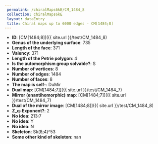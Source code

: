 ```yaml
--- 
 permalink: /chiralMaps6kE/CM_1484_8 
 collection: chiralMaps6kE
 layout: dataEntry
 title: Chiral maps up to 6000 edges - CM[1484;8]
---
```


- **ID**: [CM[1484;8]]({{ site.url }}/test/CM_1484_8)
- **Genus of the underlying surface**: 735
- **Length of the face**: 371
- **Valency**: 371
- **Length of the Petrie polygon**: 4
- **Is the automorphism group solvable?**: S
- **Number of vertices**: 8
- **Number of edges**: 1484
- **Number of faces**: 8
- **The map is self-**: DuMir
- **Dual map**: [CM[1484;7]]({{ site.url }}/test/CM_1484_7)
- **Mirror (enantihomorphic) map**: [CM[1484;7]]({{ site.url }}/test/CM_1484_7)
- **Dual of the mirror image**: [CM[1484;8]]({{ site.url }}/test/CM_1484_8)
- **Z_q-Exponent?**: 2
- **No idea**:  213:7
- **No idea**: Y
- **No idea**: N
- **Skeleton**: Sk(8;4)^53
- **Some other kind of skeleton**: nan
